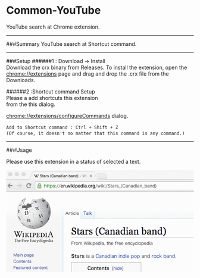 # Common-YouTube
YouTube search at Chrome extension.

------
###Summary
YouTube search at Shortcut command.

------

###Setup
######1 : Download -> Install<br>
Download the crx binary from Releases. 
To install the extension, open the [chrome://extensions](chrome://extensions) page and drag and drop the .crx file from the Downloads.

######2 :Shortcut command Setup<br>
Please a add shortcuts this extension<br>
from the this dialog.

[chrome://extensions/configureCommands](chrome://extensions/configureCommands)
 dialog.
<br>

	Add to Shortcut command : Ctrl + Shift + Z
	(Of course, it doesn't no matter that this command is any command.)
	
------
###Usage

Please use this extension in a status of selected a text.


![usage_Common-YouTube.gif](./sample_image/usage_Common-YouTube.gif)
